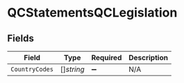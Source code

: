 # QCStatementsQCLegislation


## Fields

| Field              | Type               | Required           | Description        |
| ------------------ | ------------------ | ------------------ | ------------------ |
| `CountryCodes`     | []*string*         | :heavy_minus_sign: | N/A                |